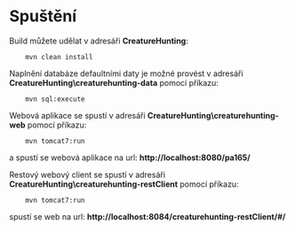 Spuštění
============================

Build můžete udělat v adresáři <b>CreatureHunting</b>:

        mvn clean install

Naplnění databáze defaultními daty je možné provést v adresáři <b>CreatureHunting\creaturehunting-data</b> pomocí příkazu:

        mvn sql:execute

Webová aplikace se spustí v adresáři <b>CreatureHunting\creaturehunting-web</b> pomocí příkazu:

        mvn tomcat7:run

a spustí se webová aplikace na url: <b>http://localhost:8080/pa165/</b>

Restový webový client se spustí v adresáři <b>CreatureHunting\creaturehunting-restClient</b> pomocí příkazu:
       
        mvn tomcat7:run

spustí se web na url: <b>http://localhost:8084/creaturehunting-restClient/#/</b>
